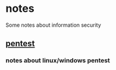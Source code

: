 # notes
Some notes about information security
## [pentest](https://github.com/wh00am1/notes/tree/master/pentest)
### notes about linux/windows pentest